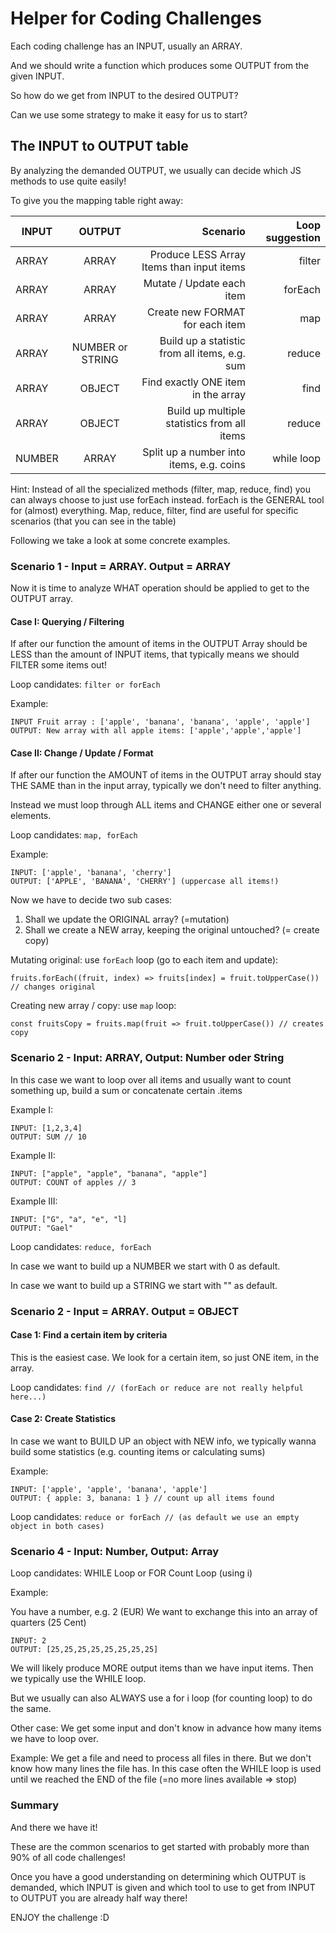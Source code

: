 # Helper for Coding Challenges

Each coding challenge has an INPUT, usually an ARRAY.

And we should write a function which produces some OUTPUT from the given INPUT.

So how do we get from INPUT to the desired OUTPUT? 

Can we use some strategy to make it easy for us to start?

## The INPUT to OUTPUT table

By analyzing the demanded OUTPUT, we usually can decide which JS methods to use quite easily!

To give you the mapping table right away:

| INPUT  |      OUTPUT      |  Scenario                                     | Loop suggestion |
|--------|:----------------:|----------------------------------------------:|----------------:|
| ARRAY  | ARRAY            | Produce LESS Array Items than input items     | filter          |
| ARRAY  | ARRAY            | Mutate / Update each item                     | forEach         |
| ARRAY  | ARRAY            | Create new FORMAT for each item               | map             |
| ARRAY  | NUMBER or STRING | Build up a statistic from all items, e.g. sum | reduce          |
| ARRAY  | OBJECT           | Find exactly ONE item in the array            | find            |
| ARRAY  | OBJECT           | Build up multiple statistics from all items   | reduce          |
| NUMBER | ARRAY            | Split up a number into items, e.g. coins      | while loop      |

Hint: Instead of all the specialized methods (filter, map, reduce, find) you can always choose to just use forEach instead.
forEach is the GENERAL tool for (almost) everything. Map, reduce, filter, find are useful for specific scenarios (that you can see in the table)

Following we take a look at some concrete examples.

### Scenario 1 - Input = ARRAY. Output = ARRAY

Now it is time to analyze WHAT operation should be applied to get to the OUTPUT array.

#### Case I: Querying / Filtering

If after our function the amount of items in the OUTPUT Array should be LESS than the amount of INPUT items, that typically means we should FILTER some items out!  

Loop candidates: `filter or forEach`

Example: 

```
INPUT Fruit array : ['apple', 'banana', 'banana', 'apple', 'apple']
OUTPUT: New array with all apple items: ['apple','apple','apple']
```

#### Case II: Change / Update / Format

If after our function the AMOUNT of items in the OUTPUT array should stay THE SAME than in the input array, typically we don't need to filter anything.

Instead we must loop through ALL items and CHANGE either one or several elements.

Loop candidates: `map, forEach`

Example:

```
INPUT: ['apple', 'banana', 'cherry']
OUTPUT: ['APPLE', 'BANANA', 'CHERRY'] (uppercase all items!)
```

Now we have to decide two sub cases:
1) Shall we update the ORIGINAL array? (=mutation)
2) Shall we create a NEW array, keeping the original untouched? (= create copy)

Mutating original: use `forEach` loop (go to each item and update):

`fruits.forEach((fruit, index) => fruits[index] = fruit.toUpperCase()) // changes original`

Creating new array / copy: use `map` loop:

`const fruitsCopy = fruits.map(fruit => fruit.toUpperCase()) // creates copy`


### Scenario 2 - Input: ARRAY, Output: Number oder String 

In this case we want to loop over all items and usually want to count something up, build a sum or concatenate certain .items

Example I: 
```
INPUT: [1,2,3,4]
OUTPUT: SUM // 10
```

Example II:
```
INPUT: ["apple", "apple", "banana", "apple"]
OUTPUT: COUNT of apples // 3
```

Example III:
```
INPUT: ["G", "a", "e", "l]
OUTPUT: "Gael"
```

Loop candidates: `reduce, forEach`

In case we want to build up a NUMBER we start with 0 as default.

In case we want to build up a STRING we start with "" as default.

### Scenario 2 - Input = ARRAY. Output = OBJECT

#### Case 1: Find a certain item by criteria

This is the easiest case. We look for a certain item, so just ONE item, in the array.

Loop candidates: `find // (forEach or reduce are not really helpful here...)`

#### Case 2: Create Statistics

In case we want to BUILD UP an object with NEW info, we typically wanna build some statistics (e.g. counting items or calculating sums)

Example: 

```
INPUT: ['apple', 'apple', 'banana', 'apple']
OUTPUT: { apple: 3, banana: 1 } // count up all items found 
```

Loop candidates: `reduce or forEach // (as default we use an empty object in both cases)`


### Scenario 4 - Input: Number, Output: Array 

Loop candidates: WHILE Loop or FOR Count Loop (using i)

Example: 

You have a number, e.g. 2 (EUR)
We want to exchange this into an array of quarters (25 Cent)

```
INPUT: 2
OUTPUT: [25,25,25,25,25,25,25,25]
```

We will likely produce MORE output items than we have input items. Then we typically use the WHILE loop.

But we usually can also ALWAYS use a for i loop (for counting loop) to do the same.

Other case: We get some input and don't know in advance how many items we have to loop over.

Example: 
We get a file and need to process all files in there. But we don't know how many lines the file has. In this case often the WHILE loop is used until we reached the END of the file (=no more lines available => stop)

### Summary 

And there we have it!

These are the common scenarios to get started with probably more than 90% of all code challenges!

Once you have a good understanding on determining which OUTPUT is demanded, which INPUT is given and which tool to use to get from INPUT to OUTPUT you are already half way there!

ENJOY the challenge :D
